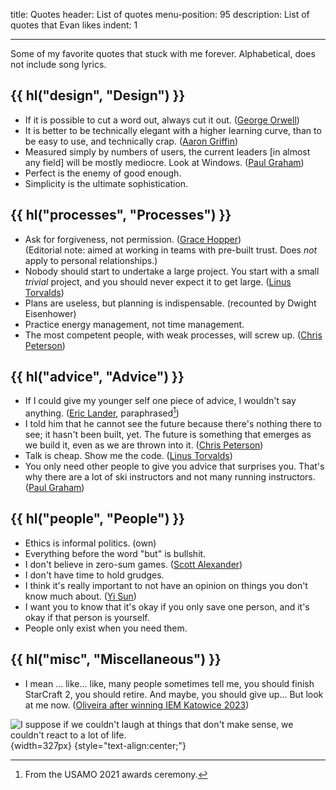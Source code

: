 title: Quotes
header: List of quotes
menu-position: 95
description: List of quotes that Evan likes
indent: 1

---

Some of my favorite quotes that stuck with me forever.
Alphabetical, does not include song lyrics.

## {{ hl("design", "Design") }}

- If it is possible to cut a word out, always cut it out.
  ([George Orwell](https://sites.duke.edu/scientificwriting/orwells-6-rules/))
- It is better to be technically elegant with a higher learning curve,
  than to be easy to use, and technically crap.
  ([Aaron Griffin](https://bugs.archlinux.org/task/43302))
- Measured simply by numbers of users, the current leaders [in almost any field]
  will be mostly mediocre. Look at Windows.
  ([Paul Graham](http://www.paulgraham.com/icadmore.html))
- Perfect is the enemy of good enough.
- Simplicity is the ultimate sophistication.

## {{ hl("processes", "Processes") }}

- Ask for forgiveness, not permission.
  ([Grace Hopper](https://en.wikiquote.org/wiki/Grace_Hopper))<br />
  (Editorial note: aimed at working in teams with pre-built trust.
  Does _not_ apply to personal relationships.)
- Nobody should start to undertake a large project.
  You start with a small _trivial_ project,
  and you should never expect it to get large.
  ([Linus Torvalds](https://en.wikiquote.org/wiki/Linus_Torvalds))
- Plans are useless, but planning is indispensable.
  (recounted by Dwight Eisenhower)
- Practice energy management, not time management.
- The most competent people, with weak processes, will screw up.
  ([Chris Peterson](https://mitadmissions.org/blogs/author/petey/))

## {{ hl("advice", "Advice") }}

- If I could give my younger self one piece of advice,
  I wouldn't say anything.
  ([Eric Lander](https://en.wikipedia.org/wiki/Eric_Lander), paraphrased[^lander])
- I told him that he cannot see the future
  because there's nothing there to see; it hasn't been built, yet.
  The future is something that emerges as we build it,
  even as we are thrown into it.
  ([Chris Peterson](https://mitadmissions.org/blogs/entry/choosing-to-become-yourself/))
- Talk is cheap. Show me the code.
  ([Linus Torvalds](http://lkml.org/lkml/2000/8/25/132))
- You only need other people to give you advice that surprises you.
  That's why there are a lot of ski instructors and not many running instructors.
  ([Paul Graham](http://paulgraham.com/before.html))

## {{ hl("people", "People") }}

- Ethics is informal politics. (own)
- Everything before the word "but" is bullshit.
- I don't believe in zero-sum games.
  ([Scott Alexander](https://slatestarcodex.com/2015/01/01/untitled/))
- I don't have time to hold grudges.
- I think it's really important to not have an opinion
  on things you don't know much about.
  ([Yi Sun](http://yisun.io/))
- I want you to know that it's okay if you only save one person,
  and it's okay if that person is yourself.
- People only exist when you need them.

## {{ hl("misc", "Miscellaneous") }}

- I mean ... like... like, many people sometimes tell me, you should
  finish StarCraft 2, you should retire. And maybe, you should give up...
  But look at me now.
  ([Oliveira after winning IEM Katowice 2023](https://www.youtube.com/watch?v=SknnGr_-KuI&t=35664s))

[^lander]: From the USAMO 2021 awards ceremony.

![I suppose if we couldn't laugh at things that don't make sense,
we couldn't react to a lot of life.](static/calvin-hobbes-life.jpg){width=327px}
{style="text-align:center;"}
